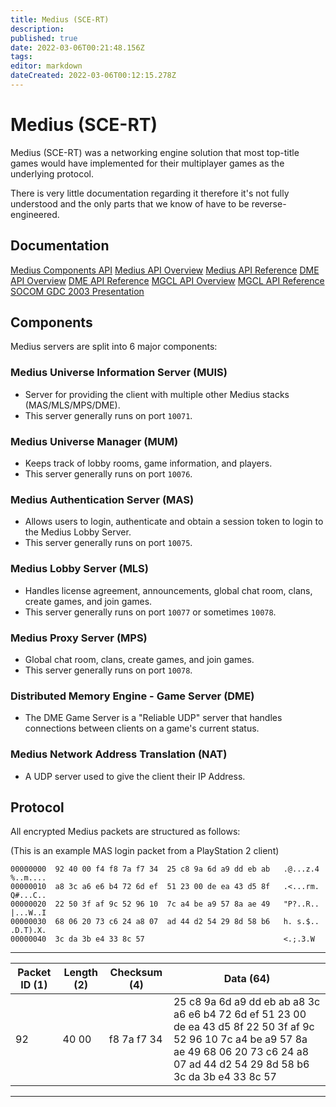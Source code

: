```yaml
---
title: Medius (SCE-RT)
description: 
published: true
date: 2022-03-06T00:21:48.156Z
tags: 
editor: markdown
dateCreated: 2022-03-06T00:12:15.278Z
---
```


# Medius (SCE-RT)
Medius (SCE-RT) was a networking engine solution that most top-title games would have implemented for their multiplayer games as the underlying protocol. 

There is very little documentation regarding it therefore it's not fully understood and the only parts that we know of have to be reverse-engineered.

## Documentation
[Medius Components API](/medius/medius_components-api.pdf)
[Medius API Overview](/medius/sce-rt_sdk_medius_api_overview.pdf)
[Medius API Reference](/medius/sce-rt_sdk_medius_api_reference.pdf)
[DME API Overview](/medius/sce-rt_sdk_dme_api_overview.pdf)
[DME API Reference](/medius/sce-rt_sdk_dme_api_reference.pdf)
[MGCL API Overview](/medius/sce-rt_sdk_mgcl_api_overview.pdf)
[MGCL API Reference](/medius/sce-rt_sdk_mgcl_api_reference.pdf)
[SOCOM GDC 2003 Presentation](/medius/socom_gdc_2003_presentation.pdf)

## Components
Medius servers are split into 6 major components:

### Medius Universe Information Server (MUIS)
- Server for providing the client with multiple other Medius stacks (MAS/MLS/MPS/DME).
- This server generally runs on port `10071`.

### Medius Universe Manager (MUM)
- Keeps track of lobby rooms, game information, and players. 
- This server generally runs on port `10076`.

### Medius Authentication Server (MAS)
- Allows users to login, authenticate and obtain a session token to login to the Medius Lobby Server.
- This server generally runs on port `10075`.

### Medius Lobby Server (MLS)
- Handles license agreement, announcements, global chat room, clans, create games, and join games.
- This server generally runs on port `10077` or sometimes `10078`.

### Medius Proxy Server (MPS)
- Global chat room, clans, create games, and join games.
- This server generally runs on port `10078`.

### Distributed Memory Engine - Game Server (DME)
- The DME Game Server is a "Reliable UDP" server that handles connections between clients on a game's current status.

### Medius Network Address Translation (NAT)
- A UDP server used to give the client their IP Address.

## Protocol
All encrypted Medius packets are structured as follows:

(This is an example MAS login packet from a PlayStation 2 client)

```
00000000  92 40 00 f4 f8 7a f7 34  25 c8 9a 6d a9 dd eb ab   .@...z.4 %..m....
00000010  a8 3c a6 e6 b4 72 6d ef  51 23 00 de ea 43 d5 8f   .<...rm. Q#...C..
00000020  22 50 3f af 9c 52 96 10  7c a4 be a9 57 8a ae 49   "P?..R.. |...W..I
00000030  68 06 20 73 c6 24 a8 07  ad 44 d2 54 29 8d 58 b6   h. s.$.. .D.T).X.
00000040  3c da 3b e4 33 8c 57                               <.;.3.W
```

---

|Packet ID (1)|Length (2)|Checksum (4)|Data (64)|
|-------------|----------|------------|---------|
|92|40 00|f8 7a f7 34|25 c8 9a 6d a9 dd eb ab a8 3c a6 e6 b4 72 6d ef 51 23 00 de ea 43 d5 8f 22 50 3f af 9c 52 96 10 7c a4 be a9 57 8a ae 49 68 06 20 73 c6 24 a8 07 ad 44 d2 54 29 8d 58 b6 3c da 3b e4 33 8c 57|

---


